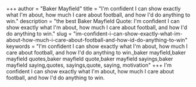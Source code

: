 +++
author = "Baker Mayfield"
title = "I'm confident I can show exactly what I'm about, how much I care about football, and how I'd do anything to win."
description = "the best Baker Mayfield Quote: I'm confident I can show exactly what I'm about, how much I care about football, and how I'd do anything to win."
slug = "im-confident-i-can-show-exactly-what-im-about-how-much-i-care-about-football-and-how-id-do-anything-to-win"
keywords = "I'm confident I can show exactly what I'm about, how much I care about football, and how I'd do anything to win.,baker mayfield,baker mayfield quotes,baker mayfield quote,baker mayfield sayings,baker mayfield saying,quotes, sayings,quote, saying, motivation"
+++
I'm confident I can show exactly what I'm about, how much I care about football, and how I'd do anything to win.
